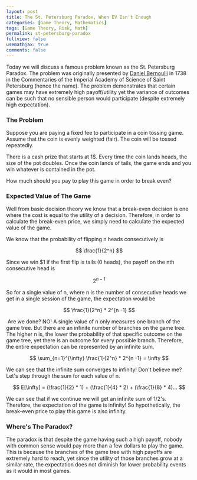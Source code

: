 ```yaml
---
layout: post
title: The St. Petersburg Paradox, When EV Isn't Enough
categories: [Game Theory, Mathematics]
tags: [Game Theory, Risk, Math]
permalink: st-petersburg-paradox
fullview: false
usemathjax: true
comments: false
---
```

Today we will discuss a famous problem known as the St. Petersburg Paradox. The problem was originally presented by [Daniel Bernoulli](https://en.wikipedia.org/wiki/Daniel_Bernoulli) in 1738 in the Commentaries of the Imperial Academy of Science of Saint Petersburg (hence the name). The problem demonstrates that certain games may have extremely high payoff/utility yet the variance of outcomes can be such that no sensible person would participate (despite extremely high expectation).

### The Problem

Suppose you are paying a fixed fee to participate in a coin tossing game. Assume that the coin is evenly weighted (fair). The coin will be tossed repeatedly.

There is a cash prize that starts at 1$. Every time the coin lands heads, the size of the pot doubles. Once the coin lands of tails, the game ends and you win whatever is contained in the pot.

How much should you pay to play this game in order to break even?

### Expected Value of The Game

Well from basic decision theory we know that a break-even decision is one where the cost is equal to the utility of a decision. Therefore, in order to calculate the break-even price, we simply need to calculate the expected value of the game.

We know that the probability of flipping n heads consecutively is

$$
\frac{1}{2^n}
$$

Since we win $1 if the first flip is tails (0 heads), the payoff on the nth consecutive head is

$$
2^{n -1}
$$

So for a single value of n, where n is the number of consecutive heads we get in a single session of the game, the expectation would be

$$
\frac{1}{2^n} * 2^{n -1}
$$

​	Are we done? NO! A single value of n only measures one branch of the game tree. But there are an infinite number of branches on the game tree. The higher n is, the lower the probability of that specific outcome on the game tree, yet there is an outcome for every possible branch. Therefore, the entire expectation can be represented by an infinite sum.

$$
\sum_{n=1}^{\infty} \frac{1}{2^n} * 2^{n -1} = \infty
$$

We can see that the infinite sum converges to infinity! Don't believe me? Let's step through the sum for each value of n.

$$
E[\infty] = (\frac{1}{2} * 1) + (\frac{1}{4} * 2) + (\frac{1}{8} * 4)...
$$

We can see that if we continue we will get an infinite sum of 1/2's. Therefore, the expectation of the game is infinity! So hypothetically, the break-even price to play this game is also infinity. 



### Where's The Paradox?

The paradox is that despite the game having such a high payoff, nobody with common sense would pay more than a few dollars to play the game. This is because the branches of the game tree with high payoffs are extremely hard to reach, yet since the utility of those branches grow at a similar rate, the expectation does not diminish for lower probability events as it would in most games.

